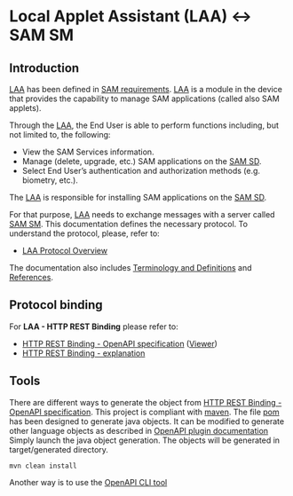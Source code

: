Local Applet Assistant (LAA) <-> SAM SM 
========

Introduction
------------
[LAA](doc/LAA__Terminology_And_Definitions.md#LAA) has been defined in [SAM requirements](doc/LAA__References.md#SAMREQ).
[LAA](doc/LAA__Terminology_And_Definitions.md#LAA) is a module in the device that provides the capability to manage SAM applications (called also SAM applets). 

Through the [LAA](doc/LAA__Terminology_And_Definitions.md#LAA), the End User is able to perform functions including, but not limited to, the following:
* View the SAM Services information.
* Manage (delete, upgrade, etc.) SAM applications on the [SAM SD](doc/LAA__Terminology_And_Definitions.md#SAMSD).
* Select End User’s authentication and authorization methods (e.g. biometry, etc.).

The [LAA](doc/LAA__Terminology_And_Definitions.md#LAA) is responsible for installing SAM applications on the [SAM SD](doc/LAA__Terminology_And_Definitions.md#SAMSD). 

For that purpose, [LAA](doc/LAA__Terminology_And_Definitions.md#LAA) needs to exchange messages with a server called [SAM SM](doc/LAA__Terminology_And_Definitions.md#SAMSM). This documentation defines the necessary protocol. To understand the protocol, please, refer to:

* [LAA Protocol Overview](doc/LAA__Overview.md)

The documentation also includes [Terminology and Definitions](doc/LAA__Terminology_And_Definitions.md) and
[References](doc/LAA__References.md).

Protocol binding
----------------

For **LAA - HTTP REST Binding** please refer to:

* [HTTP REST Binding - OpenAPI specification](spec/gpseram.yaml) ([Viewer](https://gaelrgerard.github.io/laa/))
* [HTTP REST Binding - explanation](doc/LAA__HTTP_REST_Binding.md)

Tools
----------------

There are different ways to generate the object from [HTTP REST Binding - OpenAPI specification](spec/laa.yaml).
This project is compliant with [maven](https://maven.apache.org/). The file [pom](pom.xml) has been designed to generate java objects. 
It can be modified to generate other language objects as described in [OpenAPI plugin documentation](https://openapi-generator.tech/docs/plugins/)
Simply launch the java object generation. The objects will be generated in target/generated directory.     
```batch
mvn clean install
```

Another way is to use the [OpenAPI CLI tool](https://openapi-generator.tech/docs/installation)